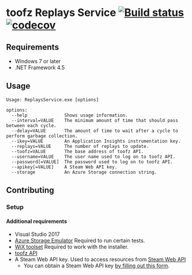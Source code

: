 # toofz Replays Service [![Build status](https://ci.appveyor.com/api/projects/status/xeoko709p63qf3jb/branch/master?svg=true)](https://ci.appveyor.com/project/leonard-thieu/replays-service/branch/master) [![codecov](https://codecov.io/gh/leonard-thieu/replays-service/branch/master/graph/badge.svg)](https://codecov.io/gh/leonard-thieu/replays-service)

## Requirements

* Windows 7 or later
* .NET Framework 4.5

## Usage

```
Usage: ReplaysService.exe [options]

options:
  --help              Shows usage information.
  --interval=VALUE    The minimum amount of time that should pass between each cycle.
  --delay=VALUE       The amount of time to wait after a cycle to perform garbage collection.
  --ikey=VALUE        An Application Insights instrumentation key.
  --replays=VALUE     The number of replays to update.
  --toofz=VALUE       The base address of toofz API.
  --username=VALUE    The user name used to log on to toofz API.
  --password[=VALUE]  The password used to log on to toofz API.
  --apikey[=VALUE]    A Steam Web API key.
  --storage           An Azure Storage connection string.
```

## Contributing

### Setup

#### Additional requirements

* Visual Studio 2017
* [Azure Storage Emulator](https://go.microsoft.com/fwlink/?linkid=717179&clcid=0x409) Required to run certain tests.
* [WiX toolset](http://wixtoolset.org/releases/) Required to work with the installer.
* [toofz API](https://github.com/leonard-thieu/api.toofz.com)
* A Steam Web API key. Used to access resources from [Steam Web API](https://steamcommunity.com/dev)
  * You can obtain a Steam Web API key [by filling out this form](http://steamcommunity.com/dev/apikey).